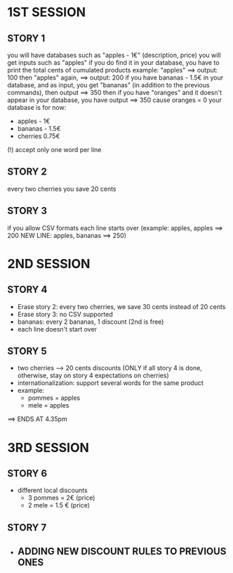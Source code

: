 1ST SESSION
===========
STORY 1
-------
you will have databases such as "apples - 1€" (description, price)
you will get inputs such as "apples"
if you do find it in your database, you have to print the total cents of cumulated products
example: "apples" ==> output: 100
then "apples" again, ==> output: 200
if you have bananas - 1.5€ in your database, and as input, you get "bananas" (in addition to the previous commands), then output ==> 350
then if you have "oranges" and it doesn't appear in your database, you have output ==> 350
cause oranges = 0
your database is for now:
- apples - 1€
- bananas - 1.5€
- cherries 0.75€

(!) accept only one word per line

STORY 2
-------
every two cherries you save 20 cents

STORY 3
-------
if you allow CSV formats each line starts over (example: apples, apples ==> 200 NEW LINE: apples, bananas ==> 250)

2ND SESSION
============
STORY 4
-------
- Erase story 2: every two cherries, we save 30 cents instead of 20 cents
- Erase story 3: no CSV supported
- bananas: every 2 bananas, 1 discount (2nd is free)
- each line doesn't start over


STORY 5
-------
- two cherries --> 20 cents discounts (ONLY if all story 4 is done, otherwise, stay on story 4 expectations on cherries)
- internationalization: support several words for the same product
- example: 
  - pommes = apples
  - mele = apples

==> ENDS AT 4.35pm

3RD SESSION
============
STORY 6
-------
- different local discounts
  - 3 pommes = 2€ (price)
  - 2 mele = 1.5 € (price)


STORY 7
-------
- ADDING NEW DISCOUNT RULES TO PREVIOUS ONES
  - 
